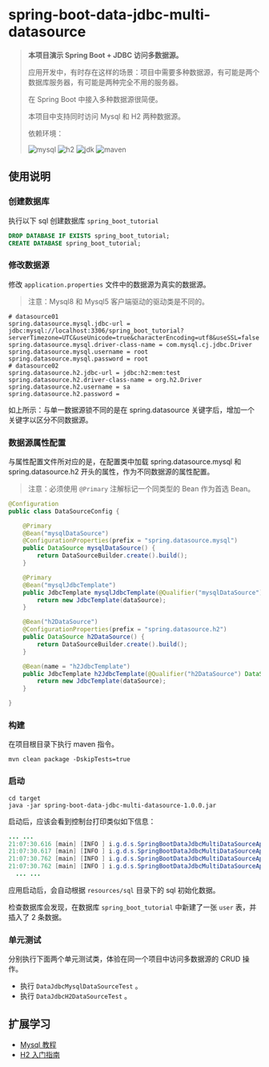 # spring-boot-data-jdbc-multi-datasource

> **本项目演示 Spring Boot + JDBC 访问多数据源。**
>
> 应用开发中，有时存在这样的场景：项目中需要多种数据源，有可能是两个数据库服务器，有可能是两种完全不用的服务器。
>
> 在 Spring Boot 中接入多种数据源很简便。
>
> 本项目中支持同时访问 Mysql 和 H2 两种数据源。
>
> 依赖环境：
>
> ![mysql](https://img.shields.io/badge/mysql-8.0-blue) ![h2](https://img.shields.io/badge/h2-1.4.199-blue) ![jdk](https://img.shields.io/badge/jdk-1.8.0__181-blue) ![maven](https://img.shields.io/badge/maven-v3.6.0-blue)

## 使用说明

### 创建数据库

执行以下 sql 创建数据库 `spring_boot_tutorial`

```sql
DROP DATABASE IF EXISTS spring_boot_tutorial;
CREATE DATABASE spring_boot_tutorial;
```

### 修改数据源

修改 `application.properties` 文件中的数据源为真实的数据源。

> 注意：Mysql8 和 Mysql5 客户端驱动的驱动类是不同的。

```properties
# datasource01
spring.datasource.mysql.jdbc-url = jdbc:mysql://localhost:3306/spring_boot_tutorial?serverTimezone=UTC&useUnicode=true&characterEncoding=utf8&useSSL=false
spring.datasource.mysql.driver-class-name = com.mysql.cj.jdbc.Driver
spring.datasource.mysql.username = root
spring.datasource.mysql.password = root
# datasource02
spring.datasource.h2.jdbc-url = jdbc:h2:mem:test
spring.datasource.h2.driver-class-name = org.h2.Driver
spring.datasource.h2.username = sa
spring.datasource.h2.password =
```

如上所示：与单一数据源锁不同的是在 spring.datasource 关键字后，增加一个关键字以区分不同数据源。

### 数据源属性配置

与属性配置文件所对应的是，在配置类中加载 spring.datasource.mysql 和 spring.datasource.h2 开头的属性，作为不同数据源的属性配置。

> 注意：必须使用 `@Primary` 注解标记一个同类型的 Bean 作为首选 Bean。

```java
@Configuration
public class DataSourceConfig {

	@Primary
	@Bean("mysqlDataSource")
	@ConfigurationProperties(prefix = "spring.datasource.mysql")
	public DataSource mysqlDataSource() {
		return DataSourceBuilder.create().build();
	}

	@Primary
	@Bean("mysqlJdbcTemplate")
	public JdbcTemplate mysqlJdbcTemplate(@Qualifier("mysqlDataSource") DataSource dataSource) {
		return new JdbcTemplate(dataSource);
	}

	@Bean("h2DataSource")
	@ConfigurationProperties(prefix = "spring.datasource.h2")
	public DataSource h2DataSource() {
		return DataSourceBuilder.create().build();
	}

	@Bean(name = "h2JdbcTemplate")
	public JdbcTemplate h2JdbcTemplate(@Qualifier("h2DataSource") DataSource dataSource) {
		return new JdbcTemplate(dataSource);
	}

}
```

### 构建

在项目根目录下执行 maven 指令。

```
mvn clean package -DskipTests=true
```

### 启动

```
cd target
java -jar spring-boot-data-jdbc-multi-datasource-1.0.0.jar
```

启动后，应该会看到控制台打印类似如下信息：

```java
... ...
21:07:30.616 [main] [INFO ] i.g.d.s.SpringBootDataJdbcMultiDataSourceApplication.printDataSourceInfo - DataSource Url: jdbc:mysql://localhost:3306/multi_connectors_db1?serverTimezone=UTC&useUnicode=true&characterEncoding=utf8&useSSL=false
21:07:30.617 [main] [INFO ] i.g.d.s.SpringBootDataJdbcMultiDataSourceApplication.run - Connect to mysql datasource success.
21:07:30.762 [main] [INFO ] i.g.d.s.SpringBootDataJdbcMultiDataSourceApplication.printDataSourceInfo - DataSource Url: jdbc:h2:mem:test
21:07:30.762 [main] [INFO ] i.g.d.s.SpringBootDataJdbcMultiDataSourceApplication.run - Connect to h2 datasource success.
  ... ...
```

应用启动后，会自动根据 `resources/sql` 目录下的 sql 初始化数据。

检查数据库会发现，在数据库 `spring_boot_tutorial` 中新建了一张 `user` 表，并插入了 2 条数据。

### 单元测试

分别执行下面两个单元测试类，体验在同一个项目中访问多数据源的 CRUD 操作。

- 执行 `DataJdbcMysqlDataSourceTest` 。
- 执行 `DataJdbcH2DataSourceTest` 。

## 扩展学习

- [Mysql 教程](https://dunwu.github.io/db-tutorial/#/sql/mysql/README)
- [H2 入门指南](https://dunwu.github.io/db-tutorial/#/sql/h2)
